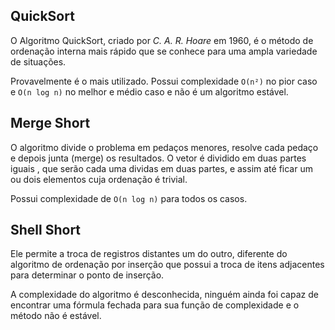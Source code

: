 ## QuickSort
O Algoritmo QuickSort, criado por _C. A. R. Hoare_ em 1960, é o método de ordenação interna mais rápido que se conhece para uma ampla variedade de situações.

Provavelmente é o mais utilizado. Possui complexidade `O(n²)` no pior caso e `O(n log n)` no melhor e médio caso e não é um algoritmo estável.

## Merge Short
O algoritmo divide o problema em pedaços menores, resolve cada pedaço e depois junta (merge) os resultados. O vetor é dividido em duas partes iguais , que serão cada uma dividas em duas partes, e assim até ficar um ou dois elementos cuja ordenação é trivial. 

Possui complexidade de `O(n log n)` para todos os casos.

## Shell Short
Ele permite a troca de registros distantes um do outro, diferente do algoritmo de ordenação por inserção que possui a troca de itens adjacentes para determinar o ponto de inserção.

A complexidade do algoritmo é desconhecida, ninguém ainda foi capaz de encontrar uma fórmula fechada para sua função de complexidade e o método não é estável.

